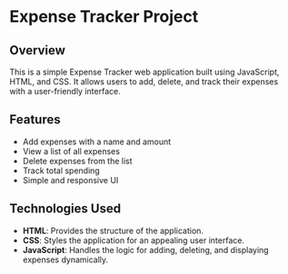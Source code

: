 
# Expense Tracker Project

## Overview
This is a simple Expense Tracker web application built using JavaScript, HTML, and CSS. It allows users to add, delete, and track their expenses with a user-friendly interface.

## Features
- Add expenses with a name and amount
- View a list of all expenses
- Delete expenses from the list
- Track total spending
- Simple and responsive UI

## Technologies Used
- **HTML**: Provides the structure of the application.
- **CSS**: Styles the application for an appealing user interface.
- **JavaScript**: Handles the logic for adding, deleting, and displaying expenses dynamically.